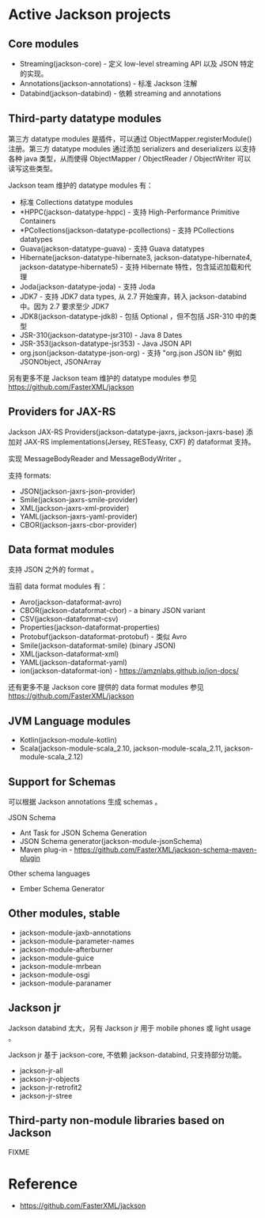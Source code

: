 # Active Jackson projects
## Core modules
- Streaming(jackson-core) - 定义 low-level streaming API 以及 JSON 特定的实现。
- Annotations(jackson-annotations) - 标准 Jackson 注解
- Databind(jackson-databind) - 依赖 streaming and annotations


## Third-party datatype modules
第三方 datatype modules 是插件，可以通过 ObjectMapper.registerModule() 注册。第三方 datatype modules 通过添加 serializers and deserializers 以支持各种 java 类型，从而使得 ObjectMapper / ObjectReader / ObjectWriter 可以读写这些类型。


Jackson team 维护的 datatype modules 有：
- 标准 Collections datatype modules
- *HPPC(jackson-datatype-hppc) - 支持 High-Performance Primitive Containers
- *PCollections(jackson-datatype-pcollections) - 支持 PCollections datatypes
- Guava(jackson-datatype-guava) - 支持 Guava datatypes
- Hibernate(jackson-datatype-hibernate3, jackson-datatype-hibernate4, jackson-datatype-hibernate5) - 支持 Hibernate 特性，包含延迟加载和代理
- Joda(jackson-datatype-joda) - 支持 Joda
- JDK7 - 支持 JDK7 data types, 从 2.7 开始废弃，转入 jackson-databind 中。因为 2.7 要求至少 JDK7
- JDK8(jackson-datatype-jdk8) - 包括 Optional ，但不包括 JSR-310 中的类型
- JSR-310(jackson-datatype-jsr310) - Java 8 Dates
- JSR-353(jackson-datatype-jsr353) - Java JSON API
- org.json(jackson-datatype-json-org) - 支持 "org.json JSON lib" 例如 JSONObject, JSONArray


另有更多不是 Jackson team 维护的 datatype modules 参见 https://github.com/FasterXML/jackson


## Providers for JAX-RS
Jackson JAX-RS Providers(jackson-datatype-jaxrs, jackson-jaxrs-base) 添加对 JAX-RS implementations(Jersey, RESTeasy, CXF) 的 dataformat 支持。


实现 MessageBodyReader and MessageBodyWriter 。


支持 formats:
- JSON(jackson-jaxrs-json-provider)
- Smile(jackson-jaxrs-smile-provider)
- XML(jackson-jaxrs-xml-provider)
- YAML(jackson-jaxrs-yaml-provider)
- CBOR(jackson-jaxrs-cbor-provider)


## Data format modules
支持 JSON 之外的 format 。


当前 data format modules 有：
- Avro(jackson-dataformat-avro)
- CBOR(jackson-dataformat-cbor) - a binary JSON variant
- CSV(jackson-dataformat-csv)
- Properties(jackson-dataformat-properties)
- Protobuf(jackson-dataformat-protobuf) - 类似 Avro
- Smile(jackson-dataformat-smile) (binary JSON)
- XML(jackson-dataformat-xml)
- YAML(jackson-dataformat-yaml)
- ion(jackson-dataformat-ion) - https://amznlabs.github.io/ion-docs/


还有更多不是 Jackson core 提供的 data format modules 参见 https://github.com/FasterXML/jackson


## JVM Language modules
- Kotlin(jackson-module-kotlin)
- Scala(jackson-module-scala_2.10, jackson-module-scala_2.11, jackson-module-scala_2.12)


## Support for Schemas
可以根据 Jackson annotations 生成 schemas 。


JSON Schema
- Ant Task for JSON Schema Generation
- JSON Schema generator(jackson-module-jsonSchema)
- Maven plug-in - https://github.com/FasterXML/jackson-schema-maven-plugin


Other schema languages
- Ember Schema Generator


## Other modules, stable
- jackson-module-jaxb-annotations
- jackson-module-parameter-names
- jackson-module-afterburner
- jackson-module-guice
- jackson-module-mrbean
- jackson-module-osgi
- jackson-module-paranamer


## Jackson jr
Jackson databind 太大，另有 Jackson jr 用于 mobile phones 或 light usage 。


Jackson jr 基于 jackson-core, 不依赖 jackson-databind, 只支持部分功能。


- jackson-jr-all
- jackson-jr-objects
- jackson-jr-retrofit2
- jackson-jr-stree


## Third-party non-module libraries based on Jackson
FIXME


# Reference
- https://github.com/FasterXML/jackson

